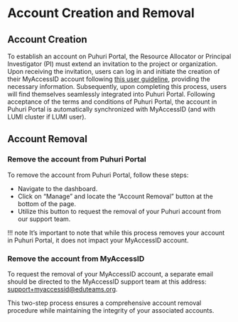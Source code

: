 # Account Creation and Removal

## Account Creation

To establish an account on Puhuri Portal, the Resource Allocator or Principal Investigator (PI) must extend an invitation to the project or organization.
Upon receiving the invitation, users can log in and initiate the creation of their MyAccessID account following [this user guideline](https://puhuri.neic.no/user_guides/myaccessid_registration), providing the necessary information.
Subsequently, upon completing this process, users will find themselves seamlessly integrated into Puhuri Portal. Following acceptance of the terms and conditions of Puhuri Portal, the account in Puhuri Portal is automatically synchronized with MyAccessID (and with LUMI cluster if LUMI user).

## Account Removal

### Remove the account from Puhuri Portal

To remove the account from Puhuri Portal, follow these steps:

*    Navigate to the dashboard.
*    Click on “Manage” and locate the “Account Removal” button at the bottom of the page.
*    Utilize this button to request the removal of your Puhuri account from our support team.

!!! note
       It’s important to note that while this process removes your account in Puhuri Portal, it does not impact your MyAccessID account.

### Remove the account from MyAccessID

To request the removal of your MyAccessID account, a separate email should be directed to the MyAccessID support team at this address: [support+myaccessid@eduteams.org](mailto:support+myaccessid@eduteams.org).

This two-step process ensures a comprehensive account removal procedure while maintaining the integrity of your associated accounts.
